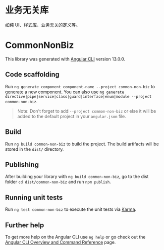 # 业务无关库

如纯 UI、样式库、业务无关的定义等。

# CommonNonBiz

This library was generated with [Angular CLI](https://github.com/angular/angular-cli) version 13.0.0.

## Code scaffolding

Run `ng generate component component-name --project common-non-biz` to generate a new component. You can also use `ng generate directive|pipe|service|class|guard|interface|enum|module --project common-non-biz`.
> Note: Don't forget to add `--project common-non-biz` or else it will be added to the default project in your `angular.json` file.

## Build

Run `ng build common-non-biz` to build the project. The build artifacts will be stored in the `dist/` directory.

## Publishing

After building your library with `ng build common-non-biz`, go to the dist folder `cd dist/common-non-biz` and run `npm publish`.

## Running unit tests

Run `ng test common-non-biz` to execute the unit tests via [Karma](https://karma-runner.github.io).

## Further help

To get more help on the Angular CLI use `ng help` or go check out the [Angular CLI Overview and Command Reference](https://angular.io/cli) page.
